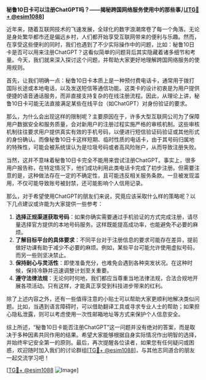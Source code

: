 **秘鲁10日卡可以注册ChatGPT吗？——揭秘跨国网络服务使用中的那些事儿[[TG💪+ @esim1088](https://t.me/s/esim1088)]**

近年来，随着互联网技术的飞速发展，全球化的数字浪潮席卷了每一个角落。无论是身处繁华都市还是偏远乡村，人们都开始享受互联网带来的便利与乐趣。然而，在享受这些便利的同时，我们也遇到了不少实际操作中的问题，比如：秘鲁10日卡是否可以用来注册ChatGPT？这看似简单的问题背后其实隐藏着诸多细节和考量。今天，我们就来深入探讨这个问题，并帮助大家更好地理解跨国网络服务的使用规则。

首先，让我们明确一点：秘鲁10日卡本质上是一种预付费电话卡，通常用于拨打国际长途或本地电话，以及发送短信等通信功能。这类卡的设计初衷是为用户提供便捷的语音通话服务，而非直接支持复杂的在线注册流程。因此，从理论上讲，秘鲁10日卡可能无法直接满足某些在线平台（如ChatGPT）对身份验证的要求。

那么，为什么会出现这样的限制呢？主要原因在于，许多大型互联网公司为了保障用户数据安全和服务质量，会对新用户的注册过程实施严格的审核机制。这些审核机制往往要求用户提供真实有效的手机号码，以便进行短信验证码验证或其他形式的身份确认。而像秘鲁10日卡这样短期、临时性质的电话卡，由于其号码归属地的特殊性，可能会被系统误认为是垃圾号码或者高风险账户，从而导致注册失败。

当然，这并不意味着秘鲁10日卡完全不能用来尝试注册ChatGPT。事实上，很多用户报告称，在特定情况下，他们成功利用此类电话卡完成了初步注册。但需要注意的是，这种做法存在一定的不确定性，且可能违反相关服务条款。一旦被发现滥用，不仅可能导致账号被封禁，还可能影响个人信用记录。

那么，对于希望使用ChatGPT的朋友们来说，究竟应该采取什么样的策略呢？以下几点建议或许能为大家提供一些参考：

1. **选择正规渠道获取号码**：如果你确实需要通过手机验证的方式完成注册，请尽量选择官方提供的本地号码服务。这样既能提高成功率，也能避免不必要的麻烦。
2. **了解目标平台的具体要求**：不同平台对于注册信息的要求可能存在差异，提前做好功课有助于减少不必要的麻烦。例如，某些平台可能允许使用虚拟号码，而另一些则坚决禁止。
3. **保持耐心与灵活性**：即使准备充分，也难免会遇到各种突发状况。在这种时候，保持冷静并迅速调整计划至关重要。
4. **遵守法律法规**：无论何时何地，我们都应当尊重当地法律法规，合法合规地开展各项活动。只有这样，才能真正享受到科技进步带来的红利。

除了上述内容之外，还有一些值得注意的小贴士可以帮助大家更顺利地解决类似问题。比如，当遇到语言障碍时，可以借助翻译工具或寻求专业人士的帮助；如果担心隐私泄露，则可以考虑使用一次性邮箱地址等方式来保护个人信息安全。

综上所述，“秘鲁10日卡能否注册ChatGPT”这一问题并没有绝对的答案，而是取决于多种因素共同作用的结果。希望大家能够根据自身实际情况作出明智的选择，并始终牢记安全第一的原则。最后，再次提醒各位读者，如果您有任何疑问或困惑，欢迎随时加入我们的讨论群组[[TG💪+ @esim1088](https://t.me/s/esim1088)]，与其他志同道合的朋友一起交流学习吧！

[[TG💪+ @esim1088](https://t.me/s/esim1088) ![Image](https://i.postimg.cc/4NQfJmqS/Snipaste-2025-05-13-00-14-12.png)]